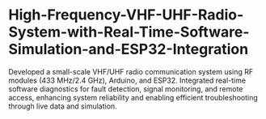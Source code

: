 # High-Frequency-VHF-UHF-Radio-System-with-Real-Time-Software-Simulation-and-ESP32-Integration
Developed a small-scale VHF/UHF radio communication system using RF modules (433 MHz/2.4 GHz), Arduino, and ESP32. Integrated real-time software diagnostics for fault detection, signal monitoring, and remote access, enhancing system reliability and enabling efficient troubleshooting through live data and simulation.
